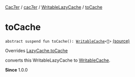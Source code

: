 [Cac7er](../../index.md) / [cac7er](../index.md) / [WritableLazyCache](index.md) / [toCache](./to-cache.md)

# toCache

`abstract suspend fun toCache(): `[`WritableCache`](../-writable-cache/index.md)`<`[`T`](index.md#T)`>` [(source)](http://2wiqua.wcaokaze.com/gitbucket/wcaokaze/Cac7er/blob/master/src/main/java/cac7er/LazyCache.kt#L114)

Overrides [LazyCache.toCache](../-lazy-cache/to-cache.md)

converts this WritableLazyCache to [WritableCache](../-writable-cache/index.md).

**Since**
1.0.0

